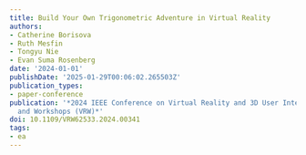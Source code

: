 ```yaml
---
title: Build Your Own Trigonometric Adventure in Virtual Reality
authors:
- Catherine Borisova
- Ruth Mesfin
- Tongyu Nie
- Evan Suma Rosenberg
date: '2024-01-01'
publishDate: '2025-01-29T00:06:02.265503Z'
publication_types:
- paper-conference
publication: '*2024 IEEE Conference on Virtual Reality and 3D User Interfaces Abstracts
  and Workshops (VRW)*'
doi: 10.1109/VRW62533.2024.00341
tags:
- ea
---
```

